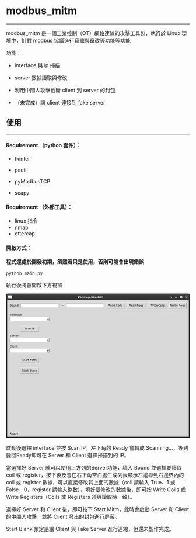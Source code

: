 # modbus_mitm

---

modbus_mitm 是一個工業控制（OT）網路連線的攻擊工具包，執行於 Linux 環境中，針對 modbus 協議進行竊聽與竄改等功能等功能

功能：

- interface 與 ip 掃描

- server 數據讀取與修改

- 利用中間人攻擊截斷 client 到 server 的封包

- （未完成）讓 client 連接到 fake server

## 使用

---

#### Requirement （python 套件）：

- tkinter

- psutil

- pyModbusTCP

- scapy

#### Requirement （外部工具）：

- linux 指令
- nmap
- ettercap

#### 開啟方式：

**程式還處於開發初期，須照著只是使用，否則可能會出現錯誤**

```shell
python main.py
```

執行後將會開啟下方視窗

![](2024-07-15-23-55-49-image.png)

啟動後選擇 interface 並按 Scan IP，左下角的 Ready 會轉成 Scanning...，等到變回Ready即可在 Server 和 Client 選擇掃描到的 IP。

當選擇好 Server 就可以使用上方列的Server功能，填入 Bound 並選擇要讀取 coil 或 register，按下後及會在右下角空白處生成列表顯示左邊界到右邊界內的 coil 或 register 數據，可以直接修改其上面的數據（coil 請輸入 True、1 或 False、0，register 請輸入整數），填好要修改的數據後，即可按 Write Coils 或 Write Registers（Coils 或 Registers 須與讀取時一致）。

選擇好 Server 和 Client 後，即可按下 Start Mitm，此時會啟動 Server 和 Client 的中間人攻擊，並將 Client 發出的封包進行屏蔽。

Start Blank 預定是讓 Client 與 Fake Server 進行連線，但還未製作完成。